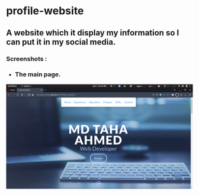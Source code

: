 # profile-website
## A website which it display my information so I can put it in my social media.
### Screenshots :
* ### The main page.
![](images/Portfolio-website.png)
